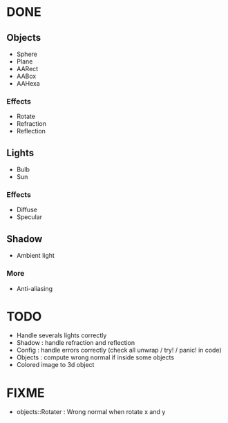 # DONE

## Objects

- Sphere
- Plane
- AARect
- AABox
- AAHexa

### Effects

- Rotate
- Refraction
- Reflection

## Lights

- Bulb
- Sun

### Effects

- Diffuse
- Specular

## Shadow

- Ambient light

### More

- Anti-aliasing

# TODO

- Handle severals lights correctly
- Shadow : handle refraction and reflection
- Config : handle errors correctly (check all unwrap / try! / panic! in code)
- Objects : compute wrong normal if inside some objects
- Colored image to 3d object

# FIXME

- objects::Rotater : Wrong normal when rotate x and y
